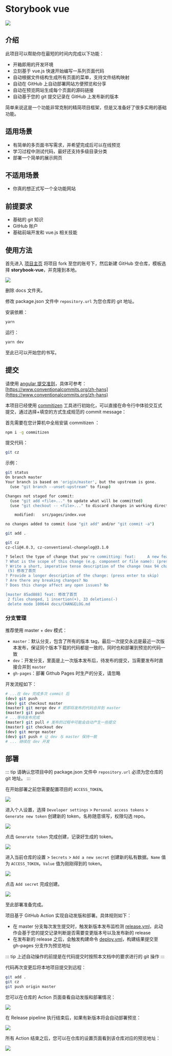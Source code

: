 # Storybook vue

![](https://cdn.d2.pub/files/image-hosting/20200424155542.png)

## 介绍

此项目可以帮助你在最短的时间内完成以下功能：

* 开箱即用的开发环境
* 立刻基于 vue.js 快速开始编写一系列页面代码
* 自动根据文件结构生成所有页面的菜单，支持文件结构映射
* 自动在 GitHub 上自动部署网站方便预览和分享
* 自动在预览网站生成每个页面的源码链接
* 自动基于您的 git 提交记录在 GitHub 上发布新的版本

简单来说这是一个功能非常克制的精简项目框架，但是又准备好了很多实用的基础功能。

## 适用场景

* 有简单的多页面书写需求，并希望完成后可以在线预览
* 学习过程中测试代码，最好还支持多级目录分类
* 部署一个简单的展示网页

## 不适用场景

* 你真的想正式写一个全功能网站

## 前提要求

* 基础的 git 知识
* GitHub 账户
* 基础前端开发和 vue.js 相关技能

## 使用方法

首先进入 [项目主页](https://github.com/d2-projects/storybook-vue) 将项目 fork 至您的账号下，然后新建 GitHub 空仓库，模板选择 **storybook-vue**，并克隆到本地。

![](https://cdn.d2.pub/files/image-hosting/20200424182544.png)

删除 docs 文件夹。

修改 package.json 文件中 `repository.url` 为您仓库的 git 地址。

安装依赖：

``` sh
yarn
```

运行：

``` sh
yarn dev
```

至此已可以开始您的书写。

## 提交

请使用 [angular 提交准则](https://github.com/angular/angular.js/blob/master/CONTRIBUTING.md#commit)，具体可参考：[https://www.conventionalcommits.org/zh-hans](https://www.conventionalcommits.org/zh-hans)

本项目已经使用 [commitizen](https://github.com/commitizen/cz-cli) 工具进行初始化，可以直接在命令行中体验交互式提交，通过选择+填空的方式生成规范的 commit message：

首先需要在您计算机中全局安装 commitizen ：

``` sh
npm i -g commitizen
```

提交代码：

``` sh
git cz
```

示例：

``` sh
git status
On branch master
Your branch is based on 'origin/master', but the upstream is gone.
  (use "git branch --unset-upstream" to fixup)

Changes not staged for commit:
  (use "git add <file>..." to update what will be committed)
  (use "git checkout -- <file>..." to discard changes in working directory)

	modified:   src/pages/index.vue

no changes added to commit (use "git add" and/or "git commit -a")
```

``` sh
git add .
```

``` sh
git cz
cz-cli@4.0.3, cz-conventional-changelog@3.1.0

? Select the type of change that you're committing: feat:     A new feature
? What is the scope of this change (e.g. component or file name): (press enter to skip) 
? Write a short, imperative tense description of the change (max 94 chars):
 (5) 修改了首页
? Provide a longer description of the change: (press enter to skip)
? Are there any breaking changes? No
? Does this change affect any open issues? No

[master 85ad888] feat: 修改了首页
 2 files changed, 1 insertion(+), 33 deletions(-)
 delete mode 100644 docs/CHANGELOG.md
```

### 分支管理

推荐使用 master + dev 模式：

- `master`：默认分支，包含了所有的版本 tag，最后一次提交永远是最近一次版本发布，保证同个版本下载的代码都是一致的，同时也和部署到预览的代码一致
- `dev`：开发分支，里面是上一次版本发布后，待发布的提交，当需要发布时直接合并到 `master`
- `gh-pages`：部署 Github Pages 时生产的分支，请忽略

开发流程如下：

``` sh
# ...在 dev 完成多次 commit 后
(dev) git push
(dev) git checkout master
(master) git merge dev # 把即将发布的代码合并到 master
(master) git push
# ...等待发布完成
(master) git pull # 发布的过程中可能会自动产生一些提交
(master) git checkout dev
(dev) git merge master
(dev) git push # 让 dev 与 master 保持一致
# ... 继续在 dev 开发
```

## 部署

::: tip
请确认您项目中的 package.json 文件中 `repository.url` 必须为您仓库的 git 地址。
:::

在开始部署之前您需要配置项目的 `ACCESS_TOKEN`。

![](https://cdn.d2.pub/files/image-hosting/20200424171017.png)

进入个人设置，选择 `Developer settings` > `Personal access tokens` > `Generate new token` 创建新的 token，名称随意填写，权限勾选 repo。

![](https://cdn.d2.pub/files/image-hosting/20200424171337.png)

点击 `Generate token` 完成创建，记录好生成的 token。

![](https://cdn.d2.pub/files/image-hosting/20200424171604.png)

进入当前仓库的设置 > `Secrets` > `Add a new secret` 创建新的私有数据。`Name` 值为 `ACCESS_TOKEN`，`Value` 值为刚刚得到的 token。

![](https://cdn.d2.pub/files/image-hosting/20200424172051.png)

点击 `Add secret` 完成创建。

![](https://cdn.d2.pub/files/image-hosting/20200424172214.png)

至此部署准备完成。

项目基于 GitHub Action 实现自动发版和部署。具体规则如下：

* 在 master 分支每次发生提交时，触发新版本发布监检测 [release.yml](https://github.com/d2-projects/storybook-vue/blob/master/.github/workflows/release.yml)，此动作会基于您的提交记录判断是否需要变更版本号以及发布新的 release
* 在发布新的 release 之后，会触发构建命令 [deploy.yml](https://github.com/d2-projects/storybook-vue/blob/master/.github/workflows/deploy.yml)，构建结果提交至 gh-pages 分支作为预览地址

::: tip
上述自动操作的前提是在代码提交时按照本文档中的要求进行的 git 操作
:::

代码再次变更后将本地项目提交到远程：

``` sh
git add .
git cz
git push origin master
```

您可以在仓库的 Action 页面查看自动发版和部署情况：

![](https://cdn.d2.pub/files/image-hosting/20200424184955.png)

在  Release pipeline 执行结束后，如果有新版本将会自动部署预览：

![](https://cdn.d2.pub/files/image-hosting/20200424185123.png)

所有 Action 结束之后，您可以在仓库的设置页面看到该仓库对应的预览地址：

![](https://cdn.d2.pub/files/image-hosting/20200424185259.png)
